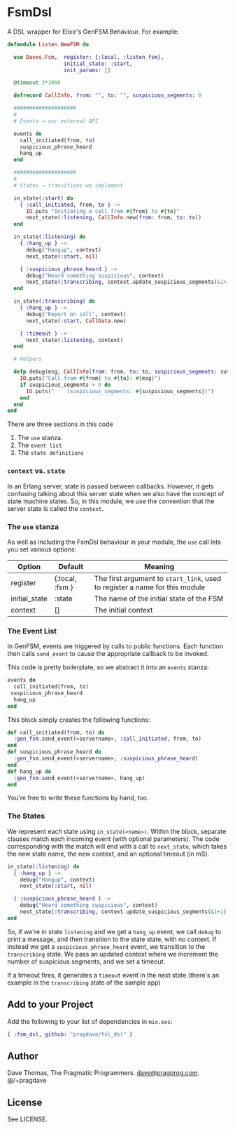# FsmDsl

A DSL wrapper for Elixir's GenFSM.Behaviour. For example:

~~~ elixir
defmodule Listen.NewFSM do

  use Daves.Fsm,  register: {:local, :listen_fsm},
                  initial_state: :start,
                  init_params: []

  @timeout 3*1000

  defrecord CallInfo, from: "", to: "", suspicious_segments: 0

  ####################
  #
  # Events → our external API

  events do
    call_initiated(from, to)
    suspicious_phrase_heard
    hang_up
  end

  ####################
  #
  # States → transitions we implement

  in_state(:start) do
    { :call_initiated, from, to } ->
      IO.puts "Initiating a call from #{from} to #{to}"
      next_state(:listening, CallInfo.new(from: from, to: to))
  end

  in_state(:listening) do
    { :hang_up } ->
      debug("Hangup", context)
      next_state(:start, nil)

    { :suspicious_phrase_heard } ->
      debug("Heard something suspicious", context)
      next_state(:transcribing, context.update_suspicious_segments(&1+1), @timeout)
  end

  in_state(:transcribing) do
    { :hang_up } ->
      debug("Report on call", context)
      next_state(:start, CallData.new)

    { :timeout } ->
      next_state(:listening, context)
  end

  # Helpers

  defp debug(msg, CallInfo[from: from, to: to, suspicious_segments: suspicious_segments]) do
    IO.puts("Call from #{from} to #{to}: #{msg}")
    if suspicious_segments > 0 do
      IO.puts("    (suspicious_segments: #{suspicious_segments})")
    end
  end
end
~~~

There are three sections in this code

1. The `use` stanza.
2. The `event list`
3. The `state definitions`

### `context` vs. `state`

In an Erlang server, state is passed between callbacks. However, it gets confusing talking 
about this server state when we also have the concept of state machine states. So, in this
module, we use the convention that the server state is called the `context`.


### The `use` stanza

As well as including the FsmDsl behaviour in your module, the `use` call lets you set various options:

| Option        | Default         | Meaning             |
| ------------- | --------------- | --------------------|
| register      | {:local, :fsm } | The first argument to `start_link`, used to register a name for this module |
| initial_state | :state          | The name of the initial state of the FSM   |
| context       | []              | The initial context |


### The Event List

In GenFSM, events are triggered by calls to public functions. Each function then calls `send_event`
to cause the appropriate callback to be invoked.

This code is pretty boilerplate, so we abstract it into an `events` stanza:

~~~ elixir
events do
  call_initiated(from, to)
 suspicious_phrase_heard
  hang_up
end
~~~

This block simply creates the following functions:

~~~ elixir
def call_initiated(from, to) do
  :gen_fsm.send_event(«servername», :call_initiated, from, to)
end
def suspicious_phrase_heard do
  :gen_fsm.send_event(«servername», :suspicious_phrase_heard)
end
def hang_up do
  :gen_fsm.send_event(«servername», hang_up)
end
~~~

You're free to write these functions by hand, too.

### The States

We represent each state using `in_state(«name»)`. Within the block, separate clauses
match each incoming event (with optional parameters). The code corresponding with the match
will end with a call to `next_state`, which takes the new state name, the new context, and an optional timeout (in mS).

~~~ elixir
in_state(:listening) do
  { :hang_up } ->
    debug("Hangup", context)
    next_state(:start, nil)

  { :suspicious_phrase_heard } ->
    debug("Heard something suspicious", context)
    next_state(:transcribing, context.update_suspicious_segments(&1+1), @timeout)
end
~~~

So, if we're in state `listening` and we get a `hang_up` event,  we call `debug` to print a message, 
and then transition to the state state, with no context. If instead we get a `suspicious_phrase_heard` 
event, we transition to the `transcribing` state. We pass an updated context where we increment the
number of suspicious segments, and we set a timeout.

If a timeout fires, it generates a `timeout` event in the next state (there's an example in the `transcribing` 
state of the sample app)

## Add to your Project

Add the following to your list of dependencies in `mix.exs`:

~~~ elixir
{ :fsm_dsl, github: "pragdave/fsl_dsl" }
~~~


## Author

Dave Thomas, The Pragmatic Programmers. dave@pragprog.com. @/+pragdave

## License

See LICENSE.
